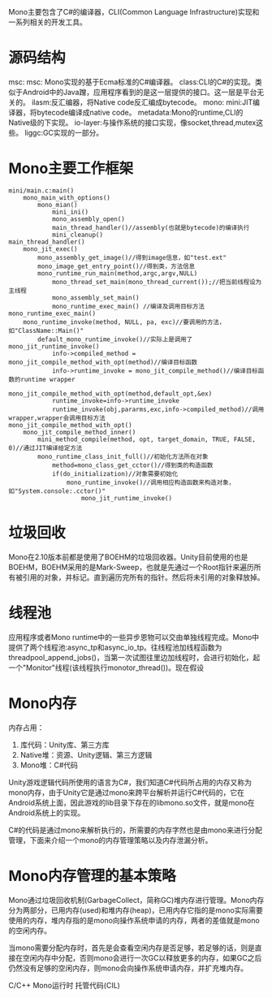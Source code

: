 Mono主要包含了C#的编译器，CLI(Common Language Infrastructure)实现和一系列相关的开发工具。
# 源码结构
msc:
	msc: Mono实现的基于Ecma标准的C#编译器。
	class:CLI的C#的实现。类似于Android中的Java蹭，应用程序看到的是这一层提供的接口。这一层是平台无关的。
	ilasm:反汇编器，将Native code反汇编成bytecode。
mono:
	mini:JIT编译器，将bytecode编译成native code。
	metadata:Mono的runtime,CLI的Native级的下实现。
	io-layer:与操作系统的接口实现，像socket,thread,mutex这些。
liggc:GC实现的一部分。
# Mono主要工作框架
```
mini/main.c:main()
	mono_main_with_options()
		mono_mian()
			mini_ini()
			mono_assembly_open()
			main_thread_handler()//assembly(也就是bytecode)的编译执行
			mini_cleanup()
main_thread_handler()
	mono_jit_exec()
		mono_assembly_get_image()//得到image信息，如"test.ext"
		mono_image_get_entry_point()//得到类，方法信息
		mono_runtime_run_main(method,argc,argv,NULL)
			mono_thread_set_main(mono_thread_current());//把当前线程设为主线程
			mono_assembly_set_main()
			mono_runtime_exec_main() //编译及调用目标方法
mono_runtime_exec_main()
	mono_runtime_invoke(method, NULL, pa, exc)//要调用的方法，如"ClassName::Main()"
		default_mono_runtime_invoke()//实际上是调用了mono_jit_runtime_invoke()
			info->compiled_method = mono_jit_compile_method_with_opt(method)//编译目标函数
			info->runtime_invoke = mono_jit_compile_method()//编译目标函数的runtime wrapper
				mono_jit_compile_method_with_opt(method,default_opt,&ex)
			runtime_invoke=info->runtime_invoke
			runtime_invoke(obj,pararms,exc,info->compiled_method)//调用wrapper,wrapper会调用目标方法
mono_jit_compile_method_with_opt()
	mono_jit_compile_method_inner()
		mini_method_compile(method, opt, target_domain, TRUE, FALSE, 0)//通过JIT编译给定方法
		mono_runtime_class_init_full()//初始化方法所在对象
			method=mono_class_get_cctor()//得到类的构造函数
			if(do_initialization)//对象需要初始化
				mono_runtime_invoke()//调用相应构造函数来构造对象，如"System.console:.cctor()"
					mono_jit_runtime_invoke()
```

# 垃圾回收

Mono在2.10版本前都是使用了BOEHM的垃圾回收器。Unity目前使用的也是BOEHM，BOEHM采用的是Mark-Sweep，也就是先通过一个Root指针来遍历所有被引用的对象，并标记。直到遍历完所有的指针。然后将未引用的对象释放掉。

# 线程池

应用程序或者Mono runtime中的一些异步恩物可以交由单独线程完成。Mono中提供了两个线程池:async_tp和async_io_tp。往线程池加线程函数为threadpool_append_jobs()，当第一次试图往里边加线程时，会进行初始化，起一个"Monitor"线程(该线程执行monotor_thread())。现在假设

# Mono内存

内存占用：

1. 库代码：Unity库、第三方库
2. Native堆：资源、Unity逻辑、第三方逻辑
3. Mono堆：C#代码

Unity游戏逻辑代码所使用的语言为C#，我们知道C#代码所占用的内存又称为mono内存，由于Unity它是通过mono来跨平台解析并运行C#代码的，它在Android系统上面，因此游戏的lib目录下存在的libmono.so文件，就是mono在Android系统上的实现。

C#的代码是通过mono来解析执行的，所需要的内存字然也是由mono来进行分配管理，下面来介绍一个mono的内存管理策略以及内存泄漏分析。

# Mono内存管理的基本策略

Mono通过垃圾回收机制(GarbageCollect，简称GC)堆内存进行管理。Mono内存分为两部分，已用内存(used)和堆内存(heap)，已用内存它指的是mono实际需要使用的内存，堆内存指的是mono向操作系统申请的内存，两者的差值就是mono的空闲内存。

当mono需要分配内存时，首先是会查看空闲内存是否足够，若足够的话，则是直接在空闲内存中分配，否则mono会进行一次GC以释放更多的内存，如果GC之后仍然没有足够的空闲内存，则mono会向操作系统申请内存，并扩充堆内存。

C/C++ Mono运行时 托管代码(CIL)
